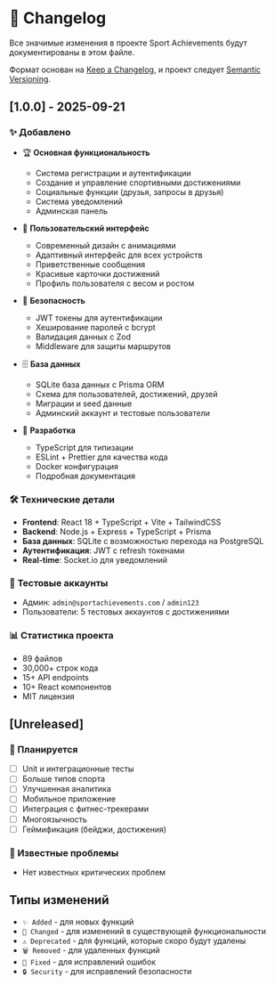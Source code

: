 # 📝 Changelog

Все значимые изменения в проекте Sport Achievements будут документированы в этом файле.

Формат основан на [Keep a Changelog](https://keepachangelog.com/en/1.0.0/),
и проект следует [Semantic Versioning](https://semver.org/spec/v2.0.0.html).

## [1.0.0] - 2025-09-21

### ✨ Добавлено
- 🏆 **Основная функциональность**
  - Система регистрации и аутентификации
  - Создание и управление спортивными достижениями
  - Социальные функции (друзья, запросы в друзья)
  - Система уведомлений
  - Админская панель

- 🎨 **Пользовательский интерфейс**
  - Современный дизайн с анимациями
  - Адаптивный интерфейс для всех устройств
  - Приветственные сообщения
  - Красивые карточки достижений
  - Профиль пользователя с весом и ростом

- 🔐 **Безопасность**
  - JWT токены для аутентификации
  - Хеширование паролей с bcrypt
  - Валидация данных с Zod
  - Middleware для защиты маршрутов

- 🗄️ **База данных**
  - SQLite база данных с Prisma ORM
  - Схема для пользователей, достижений, друзей
  - Миграции и seed данные
  - Админский аккаунт и тестовые пользователи

- 🚀 **Разработка**
  - TypeScript для типизации
  - ESLint + Prettier для качества кода
  - Docker конфигурация
  - Подробная документация

### 🛠️ Технические детали
- **Frontend**: React 18 + TypeScript + Vite + TailwindCSS
- **Backend**: Node.js + Express + TypeScript + Prisma
- **База данных**: SQLite с возможностью перехода на PostgreSQL
- **Аутентификация**: JWT с refresh токенами
- **Real-time**: Socket.io для уведомлений

### 👥 **Тестовые аккаунты**
- Админ: `admin@sportachievements.com` / `admin123`
- Пользователи: 5 тестовых аккаунтов с достижениями

### 📊 **Статистика проекта**
- 89 файлов
- 30,000+ строк кода
- 15+ API endpoints
- 10+ React компонентов
- MIT лицензия

## [Unreleased]

### 🎯 Планируется
- [ ] Unit и интеграционные тесты
- [ ] Больше типов спорта
- [ ] Улучшенная аналитика
- [ ] Мобильное приложение
- [ ] Интеграция с фитнес-трекерами
- [ ] Многоязычность
- [ ] Геймификация (бейджи, достижения)

### 🐛 Известные проблемы
- Нет известных критических проблем

## Типы изменений

- `✨ Added` - для новых функций
- `🔄 Changed` - для изменений в существующей функциональности
- `⚠️ Deprecated` - для функций, которые скоро будут удалены
- `🗑️ Removed` - для удаленных функций
- `🐛 Fixed` - для исправлений ошибок
- `🔒 Security` - для исправлений безопасности
